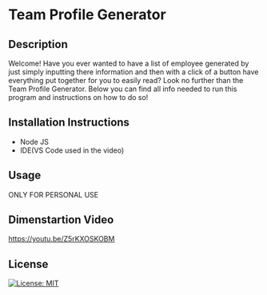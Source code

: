 # Team Profile Generator


## Description
Welcome! Have you ever wanted to have a list of employee generated by just simply inputting there information and then with a click of a button have everything put together for you to easily read? Look no further than the Team Profile Generator. Below you can find all info needed to run this program and instructions on how to do so!
        
## Installation Instructions
* Node JS 
* IDE(VS Code used in the video)
       
## Usage
ONLY FOR PERSONAL USE
        
## Dimenstartion Video
https://youtu.be/Z5rKXOSKOBM
        
## License
 [![License: MIT](https://img.shields.io/badge/License-MIT-yellow.svg)](https://opensource.org/licenses/MIT)